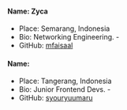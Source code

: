 #### Name: Zyca
 - Place: Semarang, Indonesia
 - Bio: Networking Engineering. - 
 - GitHub: [mfaisaal](https://github.com/mfaisaal)

#### Name: 
 - Place: Tangerang, Indonesia
 - Bio: Junior Frontend Devs. - 
 - GitHub: [syouryuumaru](https://github.com/syouryuumaru)